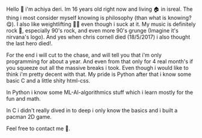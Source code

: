 Hello 👋 i'm achiya deri.
Im 16 years old right now and living 🏠 in isreal.
The thing i most consider myself knowing is philosophy (than what is knowing? 😋).
I also like weightlifting 🏋️‍♀️ even though i suck at it. 
My music is definitely rock 🎸, especially 90's rock, and even more 90's grunge (Imagine it's nirvana's logo).
And yes when chris cornell died (18/5/2017) i also thought the last hero died!.

For the end i will cut to the chase, and will tell you that i'm only programming for about a year.
And even from that only for 4 real month's if you squeeze out all the massive breaks i took.
Even though i would like to think i'm pretty decent with that.
My pride is Python after that i know some basic C and a little shity html-css.

In Python i know some ML-AI-algorithmics stuff which i learn mostly for the fun and math.

In C i didn't really dived in to deep i only know the basics and i built a pacman 2D game.

Feel free to contact me 👋. 
